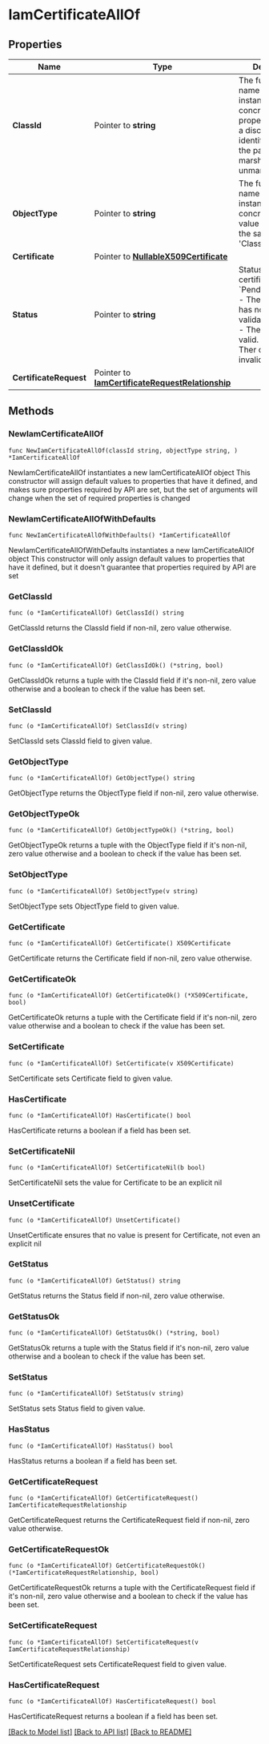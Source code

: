 # IamCertificateAllOf

## Properties

Name | Type | Description | Notes
------------ | ------------- | ------------- | -------------
**ClassId** | Pointer to **string** | The fully-qualified name of the instantiated, concrete type. This property is used as a discriminator to identify the type of the payload when marshaling and unmarshaling data. | [default to "iam.Certificate"]
**ObjectType** | Pointer to **string** | The fully-qualified name of the instantiated, concrete type. The value should be the same as the &#39;ClassId&#39; property. | [default to "iam.Certificate"]
**Certificate** | Pointer to [**NullableX509Certificate**](x509.Certificate.md) |  | [optional] 
**Status** | Pointer to **string** | Status of the certificate. * &#x60;PendingValidation&#x60; - The certificate has not been validated. * &#x60;Valid&#x60; - The certificate is valid. * &#x60;Invalid&#x60; - Ther certificate is invalid. | [optional] [readonly] [default to "PendingValidation"]
**CertificateRequest** | Pointer to [**IamCertificateRequestRelationship**](iam.CertificateRequest.Relationship.md) |  | [optional] 

## Methods

### NewIamCertificateAllOf

`func NewIamCertificateAllOf(classId string, objectType string, ) *IamCertificateAllOf`

NewIamCertificateAllOf instantiates a new IamCertificateAllOf object
This constructor will assign default values to properties that have it defined,
and makes sure properties required by API are set, but the set of arguments
will change when the set of required properties is changed

### NewIamCertificateAllOfWithDefaults

`func NewIamCertificateAllOfWithDefaults() *IamCertificateAllOf`

NewIamCertificateAllOfWithDefaults instantiates a new IamCertificateAllOf object
This constructor will only assign default values to properties that have it defined,
but it doesn't guarantee that properties required by API are set

### GetClassId

`func (o *IamCertificateAllOf) GetClassId() string`

GetClassId returns the ClassId field if non-nil, zero value otherwise.

### GetClassIdOk

`func (o *IamCertificateAllOf) GetClassIdOk() (*string, bool)`

GetClassIdOk returns a tuple with the ClassId field if it's non-nil, zero value otherwise
and a boolean to check if the value has been set.

### SetClassId

`func (o *IamCertificateAllOf) SetClassId(v string)`

SetClassId sets ClassId field to given value.


### GetObjectType

`func (o *IamCertificateAllOf) GetObjectType() string`

GetObjectType returns the ObjectType field if non-nil, zero value otherwise.

### GetObjectTypeOk

`func (o *IamCertificateAllOf) GetObjectTypeOk() (*string, bool)`

GetObjectTypeOk returns a tuple with the ObjectType field if it's non-nil, zero value otherwise
and a boolean to check if the value has been set.

### SetObjectType

`func (o *IamCertificateAllOf) SetObjectType(v string)`

SetObjectType sets ObjectType field to given value.


### GetCertificate

`func (o *IamCertificateAllOf) GetCertificate() X509Certificate`

GetCertificate returns the Certificate field if non-nil, zero value otherwise.

### GetCertificateOk

`func (o *IamCertificateAllOf) GetCertificateOk() (*X509Certificate, bool)`

GetCertificateOk returns a tuple with the Certificate field if it's non-nil, zero value otherwise
and a boolean to check if the value has been set.

### SetCertificate

`func (o *IamCertificateAllOf) SetCertificate(v X509Certificate)`

SetCertificate sets Certificate field to given value.

### HasCertificate

`func (o *IamCertificateAllOf) HasCertificate() bool`

HasCertificate returns a boolean if a field has been set.

### SetCertificateNil

`func (o *IamCertificateAllOf) SetCertificateNil(b bool)`

 SetCertificateNil sets the value for Certificate to be an explicit nil

### UnsetCertificate
`func (o *IamCertificateAllOf) UnsetCertificate()`

UnsetCertificate ensures that no value is present for Certificate, not even an explicit nil
### GetStatus

`func (o *IamCertificateAllOf) GetStatus() string`

GetStatus returns the Status field if non-nil, zero value otherwise.

### GetStatusOk

`func (o *IamCertificateAllOf) GetStatusOk() (*string, bool)`

GetStatusOk returns a tuple with the Status field if it's non-nil, zero value otherwise
and a boolean to check if the value has been set.

### SetStatus

`func (o *IamCertificateAllOf) SetStatus(v string)`

SetStatus sets Status field to given value.

### HasStatus

`func (o *IamCertificateAllOf) HasStatus() bool`

HasStatus returns a boolean if a field has been set.

### GetCertificateRequest

`func (o *IamCertificateAllOf) GetCertificateRequest() IamCertificateRequestRelationship`

GetCertificateRequest returns the CertificateRequest field if non-nil, zero value otherwise.

### GetCertificateRequestOk

`func (o *IamCertificateAllOf) GetCertificateRequestOk() (*IamCertificateRequestRelationship, bool)`

GetCertificateRequestOk returns a tuple with the CertificateRequest field if it's non-nil, zero value otherwise
and a boolean to check if the value has been set.

### SetCertificateRequest

`func (o *IamCertificateAllOf) SetCertificateRequest(v IamCertificateRequestRelationship)`

SetCertificateRequest sets CertificateRequest field to given value.

### HasCertificateRequest

`func (o *IamCertificateAllOf) HasCertificateRequest() bool`

HasCertificateRequest returns a boolean if a field has been set.


[[Back to Model list]](../README.md#documentation-for-models) [[Back to API list]](../README.md#documentation-for-api-endpoints) [[Back to README]](../README.md)


